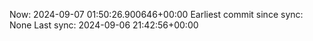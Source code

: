 Now: 2024-09-07 01:50:26.900646+00:00 Earliest commit since sync: None Last sync: 2024-09-06 21:42:56+00:00
